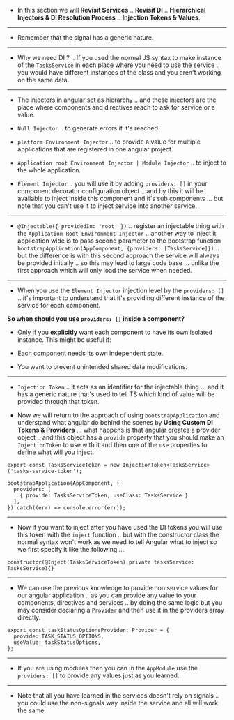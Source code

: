 
- In this section we will **Revisit Services** .. **Revisit DI** .. **Hierarchical Injectors & DI Resolution Process** .. **Injection Tokens & Values**.
***
- Remember that the signal has a generic nature.
***
- Why we need DI ? .. If you used the normal JS syntax to make instance of the `TasksService` in each place where you need to use the service .. you would have different instances of the class and you aren't working on the same data.
***
- The injectors in angular set as hierarchy .. and these injectors are the place where components and directives reach to ask for service or a value.

- `Null Injector` .. to generate errors if it's reached.
- `platform Environment Injector` .. to provide a value for multiple applications that are registered in one angular project.
- `Application root Environment Injector | Module Injector` .. to inject to the whole application.
- `Element Injector` .. you will use it by adding `providers: []` in your component decorator configuration object .. and by this it will be available to inject inside this component and it's sub components ... but note that you can't use it to inject service into another service.
***
- `@Injectable({ providedIn: 'root' })` .. register an injectable thing with the `Application Root Environment Injector` .. another way to inject it application wide is to pass second parameter to the bootstrap function `bootstrapApplication(AppComponent, {providers: [TasksService]})` .. but the difference is with this second approach the service will always be provided initially .. so this may lead to large code base ... unlike the first approach which will only load the service when needed.
***
- When you use the `Element Injector` injection level by the `providers: []` .. it's important to understand that it's providing different instance of the service for each component.

**So when should you use `providers: []` inside a component?**

- Only if you **explicitly** want each component to have its own isolated instance. This might be useful if:

- Each component needs its own independent state.
- You want to prevent unintended shared data modifications.
***
- `Injection Token` .. it acts as an identifier for the injectable thing ... and it has a generic nature that's used to tell TS which kind of value will be provided through that token.

- Now we will return to the approach of using `bootstrapApplication` and understand what angular do behind the scenes by **Using Custom DI Tokens & Providers** ... what happens is that angular creates a provider object .. and this object has a `provide` property that you should make an `InjectionToken` to use with it and then one of the `use` properties to define what will you inject.

```TS
export const TasksServiceToken = new InjectionToken<TasksService>('tasks-service-token');

bootstrapApplication(AppComponent, {
  providers: [
    { provide: TasksServiceToken, useClass: TasksService }
  ],
}).catch((err) => console.error(err));
```
***
- Now if you want to inject after you have used the DI tokens you will use this token with the `inject` function .. but with the constructor class the normal syntax won't work as we need to tell Angular what to inject so we first specify it like the following ... 

```TS
constructor(@Inject(TasksServiceToken) private tasksService: TasksService){}
```
***
- We can use the previous knowledge to provide non service values for our angular application .. as you can provide any value to your components, directives and services .. by doing the same logic but you may consider declaring a `Provider` and then use it in the providers array directly.

```TS
export const taskStatusOptionsProvider: Provider = {
  provide: TASK_STATUS_OPTIONS,
  useValue: taskStatusOptions,
};
```
***
- If you are using modules then you can in the `AppModule` use the `providers: []` to provide any values just as you learned.
***
- Note that all you have learned in the services doesn't rely on signals .. you could use the non-signals way inside the service and all will work the same.
